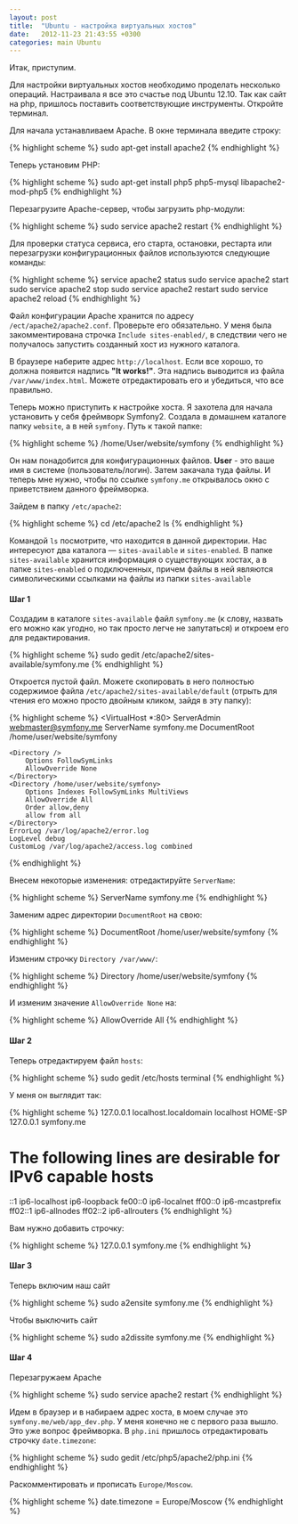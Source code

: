```yaml
---
layout: post
title:  "Ubuntu - настройка виртуальных хостов"
date:   2012-11-23 21:43:55 +0300
categories: main Ubuntu
---
```


Итак, приступим.

Для настройки виртуальных хостов необходимо проделать несколько операций. Настраивала я все это счастье под Ubuntu 12.10. Так как сайт на php, пришлось поставить соответствующие инструменты. Откройте терминал.

Для начала устанавливаем Apache. В окне терминала введите строку:

{% highlight scheme %}
sudo apt-get install apache2
{% endhighlight %}

Теперь установим PHP:

{% highlight scheme %}
sudo apt-get install php5 php5-mysql libapache2-mod-php5
{% endhighlight %}

Перезагрузите Apache-сервер, чтобы загрузить php-модули:

{% highlight scheme %}
sudo service apache2 restart
{% endhighlight %}

Для проверки статуса сервиса, его старта, остановки, рестарта или перезагрузки конфигурационных файлов используются следующие команды:

{% highlight scheme %}
service apache2 status
sudo service apache2 start
sudo service apache2 stop
sudo service apache2 restart
sudo service apache2 reload
{% endhighlight %}

Файл конфигурации Apache хранится по адресу `/ect/apache2/apache2.conf`. Проверьте его обязательно. У меня была закомментирована строчка `Include sites-enabled/`, в следствии чего не получалось запустить созданный хост из нужного каталога.

В браузере наберите адрес `http://localhost`. Если все хорошо, то должна появится надпись **"It works!"**. Эта надпись выводится из файла `/var/www/index.html`. Можете отредактировать его и убедиться, что все правильно.

Теперь можно приступить к настройке хоста. Я захотела для начала установить у себя фреймворк Symfony2. Создала в домашнем каталоге папку `website`, а в ней `symfony`. Путь к такой папке:

{% highlight scheme %}
/home/User/website/symfony
{% endhighlight %}

Он нам понадобится для конфигурационных файлов. **User** - это ваше имя в системе (пользователь/логин). Затем закачала туда файлы. И теперь мне нужно, чтобы по ссылке `symfony.me` открывалось окно с приветствием данного фреймворка.

Зайдем в папку `/etc/apache2`:

{% highlight scheme %}
cd /etc/apache2
ls
{% endhighlight %}

Командой `ls` посмотрите, что находится в данной директории. Нас интересуют два каталога — `sites-available` и `sites-enabled`. В папке `sites-available` хранится информация о существующих хостах, а в папке `sites-enabled` о подключенных, причем файлы в ней являются символическими ссылками на файлы из папки `sites-available`

#### Шаг 1
Создадим в каталоге `sites-available` файл `symfony.me` (к слову, назвать его можно как угодно, но так просто легче не запутаться) и откроем его для редактирования.

{% highlight scheme %}
sudo gedit /etc/apache2/sites-available/symfony.me
{% endhighlight %}

Откроется пустой файл. Можете скопировать в него полностью содержимое файла `/etc/apache2/sites-available/default` (отрыть для чтения его можно просто двойным кликом, зайдя в эту папку):

{% highlight scheme %}
<VirtualHost *:80>
	ServerAdmin webmaster@symfony.me
        ServerName symfony.me
	DocumentRoot /home/user/website/symfony
        
	<Directory />
		Options FollowSymLinks
		AllowOverride None
	</Directory>
	<Directory /home/user/website/symfony>
		Options Indexes FollowSymLinks MultiViews
		AllowOverride All
		Order allow,deny
		allow from all
	</Directory>
	ErrorLog /var/log/apache2/error.log
	LogLevel debug
	CustomLog /var/log/apache2/access.log combined
</VirtualHost>
{% endhighlight %}

Внесем некоторые изменения: отредактируйте `ServerName`:

{% highlight scheme %}
ServerName symfony.me
{% endhighlight %}

Заменим адрес директории `DocumentRoot` на свою:

{% highlight scheme %}
DocumentRoot /home/user/website/symfony
{% endhighlight %}

Изменим строчку `Directory /var/www/`:

{% highlight scheme %}
Directory /home/user/website/symfony
{% endhighlight %}

И изменим значение `AllowOverride None` на:

{% highlight scheme %}
AllowOverride All
{% endhighlight %}

#### Шаг 2
Теперь отредактируем файл `hosts`:

{% highlight scheme %}
sudo gedit /etc/hosts
terminal
{% endhighlight %}

У меня он выглядит так:

{% highlight scheme %}
127.0.0.1 localhost.localdomain localhost HOME-SP
127.0.0.1 symfony.me 

# The following lines are desirable for IPv6 capable hosts
::1 ip6-localhost ip6-loopback
fe00::0 ip6-localnet
ff00::0 ip6-mcastprefix
ff02::1 ip6-allnodes
ff02::2 ip6-allrouters
{% endhighlight %}

Вам нужно добавить строчку:

{% highlight scheme %}
127.0.0.1 symfony.me
{% endhighlight %}

#### Шаг 3
Теперь включим наш сайт

{% highlight scheme %}
sudo a2ensite symfony.me
{% endhighlight %}

Чтобы выключить сайт

{% highlight scheme %}
sudo a2dissite symfony.me
{% endhighlight %}

#### Шаг 4
Перезагружаем Apache

{% highlight scheme %}
sudo service apache2 restart
{% endhighlight %}

Идем в браузер и в набираем адрес хоста, в моем случае это `symfony.me/web/app_dev.php`. У меня конечно не с первого раза вышло. Это уже вопрос фреймворка. В `php.ini` пришлось отредактировать строчку `date.timezone`:

{% highlight scheme %}
sudo gedit /etc/php5/apache2/php.ini
{% endhighlight %}

Раскомментировать и прописать `Europe/Moscow`.

{% highlight scheme %}
date.timezone = Europe/Moscow
{% endhighlight %}
